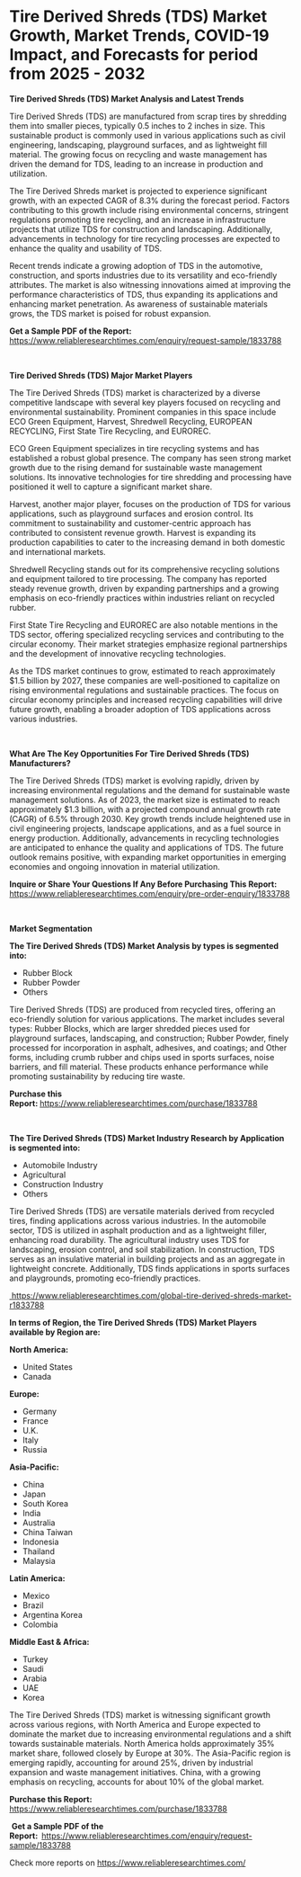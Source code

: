 <p><h1>Tire Derived Shreds (TDS) Market Growth, Market Trends, COVID-19 Impact, and Forecasts for period from 2025 - 2032</h1></p><p><strong>Tire Derived Shreds (TDS) Market Analysis and Latest Trends</strong></p>
<p><p>Tire Derived Shreds (TDS) are manufactured from scrap tires by shredding them into smaller pieces, typically 0.5 inches to 2 inches in size. This sustainable product is commonly used in various applications such as civil engineering, landscaping, playground surfaces, and as lightweight fill material. The growing focus on recycling and waste management has driven the demand for TDS, leading to an increase in production and utilization.</p><p>The Tire Derived Shreds market is projected to experience significant growth, with an expected CAGR of 8.3% during the forecast period. Factors contributing to this growth include rising environmental concerns, stringent regulations promoting tire recycling, and an increase in infrastructure projects that utilize TDS for construction and landscaping. Additionally, advancements in technology for tire recycling processes are expected to enhance the quality and usability of TDS. </p><p>Recent trends indicate a growing adoption of TDS in the automotive, construction, and sports industries due to its versatility and eco-friendly attributes. The market is also witnessing innovations aimed at improving the performance characteristics of TDS, thus expanding its applications and enhancing market penetration. As awareness of sustainable materials grows, the TDS market is poised for robust expansion.</p></p>
<p><strong>Get a Sample PDF of the Report:&nbsp;</strong> <a href="https://www.reliableresearchtimes.com/enquiry/request-sample/1833788?utm_campaign=3522&utm_medium=2&utm_source=Github&utm_content=ia&utm_term=03042025&utm_id=tire-derived-shreds-tds">https://www.reliableresearchtimes.com/enquiry/request-sample/1833788</a></p>
<p>&nbsp;</p>
<p><strong>Tire Derived Shreds (TDS) Major Market Players</strong></p>
<p><p>The Tire Derived Shreds (TDS) market is characterized by a diverse competitive landscape with several key players focused on recycling and environmental sustainability. Prominent companies in this space include ECO Green Equipment, Harvest, Shredwell Recycling, EUROPEAN RECYCLING, First State Tire Recycling, and EUROREC.</p><p>ECO Green Equipment specializes in tire recycling systems and has established a robust global presence. The company has seen strong market growth due to the rising demand for sustainable waste management solutions. Its innovative technologies for tire shredding and processing have positioned it well to capture a significant market share.</p><p>Harvest, another major player, focuses on the production of TDS for various applications, such as playground surfaces and erosion control. Its commitment to sustainability and customer-centric approach has contributed to consistent revenue growth. Harvest is expanding its production capabilities to cater to the increasing demand in both domestic and international markets.</p><p>Shredwell Recycling stands out for its comprehensive recycling solutions and equipment tailored to tire processing. The company has reported steady revenue growth, driven by expanding partnerships and a growing emphasis on eco-friendly practices within industries reliant on recycled rubber.</p><p>First State Tire Recycling and EUROREC are also notable mentions in the TDS sector, offering specialized recycling services and contributing to the circular economy. Their market strategies emphasize regional partnerships and the development of innovative recycling technologies.</p><p>As the TDS market continues to grow, estimated to reach approximately $1.5 billion by 2027, these companies are well-positioned to capitalize on rising environmental regulations and sustainable practices. The focus on circular economy principles and increased recycling capabilities will drive future growth, enabling a broader adoption of TDS applications across various industries.</p></p>
<p>&nbsp;</p>
<p><strong>What Are The Key Opportunities For Tire Derived Shreds (TDS) Manufacturers?</strong></p>
<p><p>The Tire Derived Shreds (TDS) market is evolving rapidly, driven by increasing environmental regulations and the demand for sustainable waste management solutions. As of 2023, the market size is estimated to reach approximately $1.3 billion, with a projected compound annual growth rate (CAGR) of 6.5% through 2030. Key growth trends include heightened use in civil engineering projects, landscape applications, and as a fuel source in energy production. Additionally, advancements in recycling technologies are anticipated to enhance the quality and applications of TDS. The future outlook remains positive, with expanding market opportunities in emerging economies and ongoing innovation in material utilization.</p></p>
<p><strong>Inquire or Share Your Questions If Any Before Purchasing This Report:</strong> <a href="https://www.reliableresearchtimes.com/enquiry/pre-order-enquiry/1833788?utm_campaign=3522&utm_medium=2&utm_source=Github&utm_content=ia&utm_term=03042025&utm_id=tire-derived-shreds-tds">https://www.reliableresearchtimes.com/enquiry/pre-order-enquiry/1833788</a></p>
<p>&nbsp;</p>
<p><strong>Market Segmentation</strong></p>
<p><strong>The Tire Derived Shreds (TDS) Market Analysis by types is segmented into:</strong></p>
<p><ul><li>Rubber Block</li><li>Rubber Powder</li><li>Others</li></ul></p>
<p><p>Tire Derived Shreds (TDS) are produced from recycled tires, offering an eco-friendly solution for various applications. The market includes several types: Rubber Blocks, which are larger shredded pieces used for playground surfaces, landscaping, and construction; Rubber Powder, finely processed for incorporation in asphalt, adhesives, and coatings; and Other forms, including crumb rubber and chips used in sports surfaces, noise barriers, and fill material. These products enhance performance while promoting sustainability by reducing tire waste.</p></p>
<p><strong>Purchase this Report:&nbsp;</strong><a href="https://www.reliableresearchtimes.com/purchase/1833788?utm_campaign=3522&utm_medium=2&utm_source=Github&utm_content=ia&utm_term=03042025&utm_id=tire-derived-shreds-tds">https://www.reliableresearchtimes.com/purchase/1833788</a></p>
<p>&nbsp;</p>
<p><strong>The Tire Derived Shreds (TDS) Market Industry Research by Application is segmented into:</strong></p>
<p><ul><li>Automobile Industry</li><li>Agricultural</li><li>Construction Industry</li><li>Others</li></ul></p>
<p><p>Tire Derived Shreds (TDS) are versatile materials derived from recycled tires, finding applications across various industries. In the automobile sector, TDS is utilized in asphalt production and as a lightweight filler, enhancing road durability. The agricultural industry uses TDS for landscaping, erosion control, and soil stabilization. In construction, TDS serves as an insulative material in building projects and as an aggregate in lightweight concrete. Additionally, TDS finds applications in sports surfaces and playgrounds, promoting eco-friendly practices.</p></p>
<p><a href="https://www.reliableresearchtimes.com/global-tire-derived-shreds-market-r1833788?utm_campaign=3522&utm_medium=2&utm_source=Github&utm_content=ia&utm_term=03042025&utm_id=tire-derived-shreds-tds">&nbsp;https://www.reliableresearchtimes.com/global-tire-derived-shreds-market-r1833788</a></p>
<p><strong>In terms of Region, the Tire Derived Shreds (TDS) Market Players available by Region are:</strong></p>
<p>
    <p> <strong> North America: </strong>
        <ul>
            <li>United States</li>
            <li>Canada</li>
        </ul>
        </p> 
    <p> <strong> Europe: </strong>
        <ul>
            <li>Germany</li>
            <li>France</li>
            <li>U.K.</li>
            <li>Italy</li>
            <li>Russia</li>
        </ul>
        </p> 
    <p> <strong> Asia-Pacific: </strong>
        <ul>
            <li>China</li>
            <li>Japan</li>
            <li>South Korea</li>
            <li>India</li>
            <li>Australia</li>
            <li>China Taiwan</li>
            <li>Indonesia</li>
            <li>Thailand</li>
            <li>Malaysia</li>
        </ul>
        </p> 
    <p> <strong> Latin America: </strong>
        <ul>
            <li>Mexico</li>
            <li>Brazil</li>
            <li>Argentina Korea</li>
            <li>Colombia</li>
        </ul>
        </p> 
    <p> <strong> Middle East & Africa: </strong>
        <ul>
            <li>Turkey</li>
            <li>Saudi</li>
            <li>Arabia</li>
            <li>UAE</li>
            <li>Korea</li>
        </ul>
    </p>
    </p>
<p><p>The Tire Derived Shreds (TDS) market is witnessing significant growth across various regions, with North America and Europe expected to dominate the market due to increasing environmental regulations and a shift towards sustainable materials. North America holds approximately 35% market share, followed closely by Europe at 30%. The Asia-Pacific region is emerging rapidly, accounting for around 25%, driven by industrial expansion and waste management initiatives. China, with a growing emphasis on recycling, accounts for about 10% of the global market.</p></p>
<p><strong>Purchase this Report: </strong><a href="https://www.reliableresearchtimes.com/purchase/1833788?utm_campaign=3522&utm_medium=2&utm_source=Github&utm_content=ia&utm_term=03042025&utm_id=tire-derived-shreds-tds">https://www.reliableresearchtimes.com/purchase/1833788</a></p>
<p>&nbsp;<strong>Get a Sample PDF of the Report:&nbsp;&nbsp;</strong><a href="https://www.reliableresearchtimes.com/enquiry/request-sample/1833788?utm_campaign=3522&utm_medium=2&utm_source=Github&utm_content=ia&utm_term=03042025&utm_id=tire-derived-shreds-tds">https://www.reliableresearchtimes.com/enquiry/request-sample/1833788</a></p>
<p><strong></strong></p>
<p>Check more reports on <a href="https://www.reliableresearchtimes.com/?utm_campaign=3522&utm_medium=2&utm_source=Github&utm_content=ia&utm_term=03042025&utm_id=tire-derived-shreds-tds">https://www.reliableresearchtimes.com/</a></p>